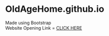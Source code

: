 # OldAgeHome.github.io
 Made using Bootstrap<br>
 Website Opening Link = [CLICK HERE](https://old-age-home.netlify.app/)
